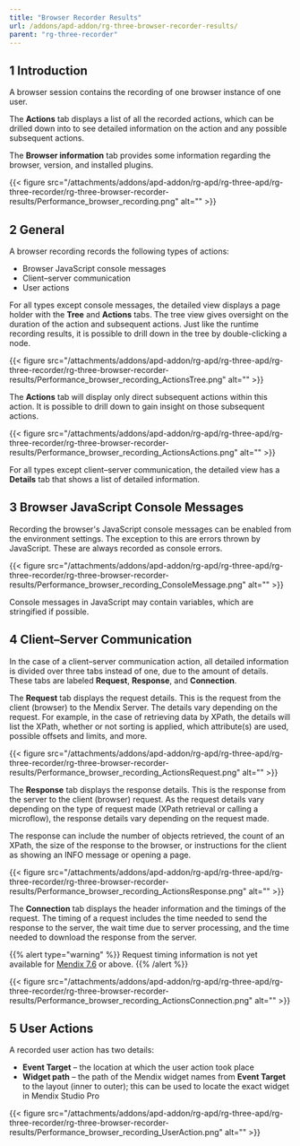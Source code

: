 ```yaml
---
title: "Browser Recorder Results"
url: /addons/apd-addon/rg-three-browser-recorder-results/
parent: "rg-three-recorder"
---
```


## 1 Introduction

A browser session contains the recording of one browser instance of one user.

The **Actions** tab displays a list of all the recorded actions, which can be drilled down into to see detailed information on the action and any possible subsequent actions.

The **Browser information** tab provides some information regarding the browser, version, and installed plugins.

{{< figure src="/attachments/addons/apd-addon/rg-apd/rg-three-apd/rg-three-recorder/rg-three-browser-recorder-results/Performance_browser_recording.png" alt="" >}}

## 2 General

A browser recording records the following types of actions:

* Browser JavaScript console messages
* Client–server communication
* User actions

For all types except console messages, the detailed view displays a page holder with the **Tree** and **Actions** tabs. The tree view gives oversight on the duration of the action and subsequent actions. Just like the runtime recording results, it is possible to drill down in the tree by double-clicking a node.

{{< figure src="/attachments/addons/apd-addon/rg-apd/rg-three-apd/rg-three-recorder/rg-three-browser-recorder-results/Performance_browser_recording_ActionsTree.png" alt="" >}}

The **Actions** tab will display only direct subsequent actions within this action. It is possible to drill down to gain insight on those subsequent actions.

{{< figure src="/attachments/addons/apd-addon/rg-apd/rg-three-apd/rg-three-recorder/rg-three-browser-recorder-results/Performance_browser_recording_ActionsActions.png" alt="" >}}

For all types except client–server communication, the detailed view has a **Details** tab that shows a list of detailed information.

## 3 Browser JavaScript Console Messages

Recording the browser's JavaScript console messages can be enabled from the environment settings. The exception to this are errors thrown by JavaScript. These are always recorded as console errors.

{{< figure src="/attachments/addons/apd-addon/rg-apd/rg-three-apd/rg-three-recorder/rg-three-browser-recorder-results/Performance_browser_recording_ConsoleMessage.png" alt="" >}}

Console messages in JavaScript may contain variables, which are stringified if possible.

## 4 Client–Server Communication

In the case of a client–server communication action, all detailed information is divided over three tabs instead of one, due to the amount of details. These tabs are labeled **Request**, **Response**, and **Connection**.

The **Request** tab displays the request details. This is the request from the client (browser) to the Mendix Server. The details vary depending on the request. For example, in the case of retrieving data by XPath, the details will list the XPath, whether or not sorting is applied, which attribute(s) are used, possible offsets and limits, and more.

{{< figure src="/attachments/addons/apd-addon/rg-apd/rg-three-apd/rg-three-recorder/rg-three-browser-recorder-results/Performance_browser_recording_ActionsRequest.png" alt="" >}}

The **Response** tab displays the response details. This is the response from the server to the client (browser) request. As the request details vary depending on the type of request made (XPath retrieval or calling a microflow), the response details vary depending on the request made.

The response can include the number of objects retrieved, the count of an XPath, the size of the response to the browser, or instructions for the client as showing an INFO message or opening a page.

{{< figure src="/attachments/addons/apd-addon/rg-apd/rg-three-apd/rg-three-recorder/rg-three-browser-recorder-results/Performance_browser_recording_ActionsResponse.png" alt="" >}}

The **Connection** tab displays the header information and the timings of the request. The timing of a request includes the time needed to send the response to the server, the wait time due to server processing, and the time needed to download the response from the server. 

{{% alert type="warning" %}}
Request timing information is not yet available for [Mendix 7.6](/releasenotes/studio-pro/7.6/) or above.
{{% /alert %}}

{{< figure src="/attachments/addons/apd-addon/rg-apd/rg-three-apd/rg-three-recorder/rg-three-browser-recorder-results/Performance_browser_recording_ActionsConnection.png" alt="" >}}

## 5 User Actions

A recorded user action has two details:

* **Event Target** – the location at which the user action took place
* **Widget path** – the path of the Mendix widget names from **Event Target** to the layout (inner to outer); this can be used to locate the exact widget in Mendix Studio Pro

{{< figure src="/attachments/addons/apd-addon/rg-apd/rg-three-apd/rg-three-recorder/rg-three-browser-recorder-results/Performance_browser_recording_UserAction.png" alt="" >}}
